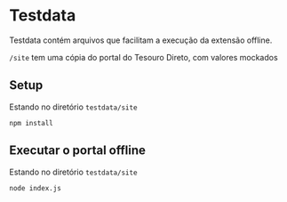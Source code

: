 # Testdata

Testdata contém arquivos que facilitam a execução da extensão offline.

`/site` tem uma cópia do portal do Tesouro Direto, com valores mockados

## Setup

Estando no diretório `testdata/site`

```
npm install
```

## Executar o portal offline

Estando no diretório `testdata/site`

```
node index.js
```
